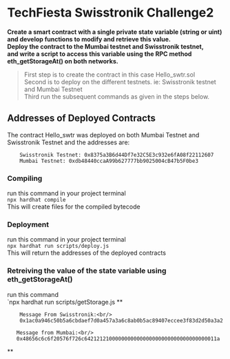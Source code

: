 # TechFiesta Swisstronik Challenge2
[//]: # (This is extended from ethereum and swisstronik documentation)

**Create a smart contract with a single private state variable (string or uint) and develop functions to modify and retrieve this value.\
Deploy the contract to the Mumbai testnet and Swisstronik testnet, <br/> and write a script to access this variable using the RPC method eth_getStorageAt() on both networks.**

> First step is to create the contract in this case Hello_swtr.sol <br/>
> Second is to deploy on the different testnets. ie: Swisstronik testnet and Mumbai Testnet <br/>
> Third run the subsequent commands as given in the steps below.<br/>

## Addresses of Deployed Contracts
The contract Hello_swtr was deployed on both Mumbai Testnet and Swisstronik Testnet and the addresses are:
```
    Swisstronik Testnet: 0x8375a3B6d44Df7e32C5E3c932e6fA08f22112607
    Mumbai Testnet: 0xdb48440ccaA99b627777bb9025004cB47b5F0be3
```

### Compiling
run this command in your project terminal<br/>
`npx hardhat compile`<br/>
This will create files for the compiled bytecode

### Deployment
run this command in your project terminal<br/>
`npx hardhat run scripts/deploy.js`<br/>
This will return the addresses of the deployed contracts

### Retreiving the value of the state variable using eth_getStorageAt()
run this command<br/>
`npx hardhat run scripts/getStorage.js
**
```
    Message From Swisstronik:<br/>
    0x1ac0a946c50b5a6cbdaef7d0a457a3a6c8ab0b5ac89407eccee3f83d2d50a3a2

   Message from Mumbai:<br/>
   0x48656c6c6f20576f726c6421212100000000000000000000000000000000011a
```
**
